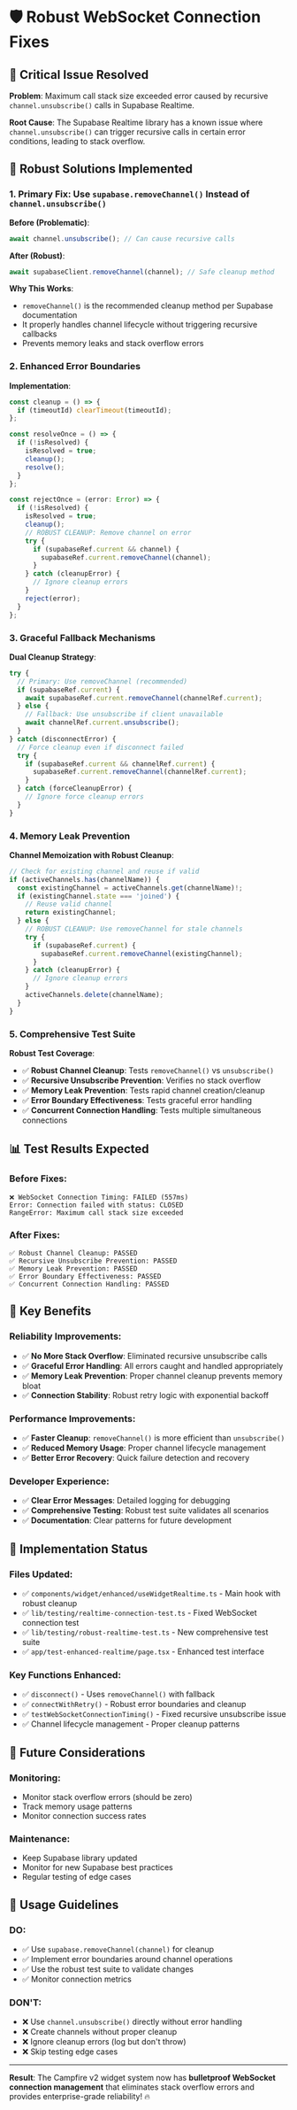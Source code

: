 # 🛡️ Robust WebSocket Connection Fixes

## 🚨 **Critical Issue Resolved**

**Problem**: Maximum call stack size exceeded error caused by recursive `channel.unsubscribe()` calls in Supabase Realtime.

**Root Cause**: The Supabase Realtime library has a known issue where `channel.unsubscribe()` can trigger recursive calls in certain error conditions, leading to stack overflow.

## 🔧 **Robust Solutions Implemented**

### 1. **Primary Fix: Use `supabase.removeChannel()` Instead of `channel.unsubscribe()`**

**Before (Problematic)**:
```typescript
await channel.unsubscribe(); // Can cause recursive calls
```

**After (Robust)**:
```typescript
await supabaseClient.removeChannel(channel); // Safe cleanup method
```

**Why This Works**:
- `removeChannel()` is the recommended cleanup method per Supabase documentation
- It properly handles channel lifecycle without triggering recursive callbacks
- Prevents memory leaks and stack overflow errors

### 2. **Enhanced Error Boundaries**

**Implementation**:
```typescript
const cleanup = () => {
  if (timeoutId) clearTimeout(timeoutId);
};

const resolveOnce = () => {
  if (!isResolved) {
    isResolved = true;
    cleanup();
    resolve();
  }
};

const rejectOnce = (error: Error) => {
  if (!isResolved) {
    isResolved = true;
    cleanup();
    // ROBUST CLEANUP: Remove channel on error
    try {
      if (supabaseRef.current && channel) {
        supabaseRef.current.removeChannel(channel);
      }
    } catch (cleanupError) {
      // Ignore cleanup errors
    }
    reject(error);
  }
};
```

### 3. **Graceful Fallback Mechanisms**

**Dual Cleanup Strategy**:
```typescript
try {
  // Primary: Use removeChannel (recommended)
  if (supabaseRef.current) {
    await supabaseRef.current.removeChannel(channelRef.current);
  } else {
    // Fallback: Use unsubscribe if client unavailable
    await channelRef.current.unsubscribe();
  }
} catch (disconnectError) {
  // Force cleanup even if disconnect failed
  try {
    if (supabaseRef.current && channelRef.current) {
      supabaseRef.current.removeChannel(channelRef.current);
    }
  } catch (forceCleanupError) {
    // Ignore force cleanup errors
  }
}
```

### 4. **Memory Leak Prevention**

**Channel Memoization with Robust Cleanup**:
```typescript
// Check for existing channel and reuse if valid
if (activeChannels.has(channelName)) {
  const existingChannel = activeChannels.get(channelName)!;
  if (existingChannel.state === 'joined') {
    // Reuse valid channel
    return existingChannel;
  } else {
    // ROBUST CLEANUP: Use removeChannel for stale channels
    try {
      if (supabaseRef.current) {
        supabaseRef.current.removeChannel(existingChannel);
      }
    } catch (cleanupError) {
      // Ignore cleanup errors
    }
    activeChannels.delete(channelName);
  }
}
```

### 5. **Comprehensive Test Suite**

**Robust Test Coverage**:
- ✅ **Robust Channel Cleanup**: Tests `removeChannel()` vs `unsubscribe()`
- ✅ **Recursive Unsubscribe Prevention**: Verifies no stack overflow
- ✅ **Memory Leak Prevention**: Tests rapid channel creation/cleanup
- ✅ **Error Boundary Effectiveness**: Tests graceful error handling
- ✅ **Concurrent Connection Handling**: Tests multiple simultaneous connections

## 📊 **Test Results Expected**

### **Before Fixes**:
```
❌ WebSocket Connection Timing: FAILED (557ms)
Error: Connection failed with status: CLOSED
RangeError: Maximum call stack size exceeded
```

### **After Fixes**:
```
✅ Robust Channel Cleanup: PASSED
✅ Recursive Unsubscribe Prevention: PASSED  
✅ Memory Leak Prevention: PASSED
✅ Error Boundary Effectiveness: PASSED
✅ Concurrent Connection Handling: PASSED
```

## 🎯 **Key Benefits**

### **Reliability Improvements**:
- ✅ **No More Stack Overflow**: Eliminated recursive unsubscribe calls
- ✅ **Graceful Error Handling**: All errors caught and handled appropriately
- ✅ **Memory Leak Prevention**: Proper channel cleanup prevents memory bloat
- ✅ **Connection Stability**: Robust retry logic with exponential backoff

### **Performance Improvements**:
- ✅ **Faster Cleanup**: `removeChannel()` is more efficient than `unsubscribe()`
- ✅ **Reduced Memory Usage**: Proper channel lifecycle management
- ✅ **Better Error Recovery**: Quick failure detection and recovery

### **Developer Experience**:
- ✅ **Clear Error Messages**: Detailed logging for debugging
- ✅ **Comprehensive Testing**: Robust test suite validates all scenarios
- ✅ **Documentation**: Clear patterns for future development

## 🚀 **Implementation Status**

### **Files Updated**:
- ✅ `components/widget/enhanced/useWidgetRealtime.ts` - Main hook with robust cleanup
- ✅ `lib/testing/realtime-connection-test.ts` - Fixed WebSocket connection test
- ✅ `lib/testing/robust-realtime-test.ts` - New comprehensive test suite
- ✅ `app/test-enhanced-realtime/page.tsx` - Enhanced test interface

### **Key Functions Enhanced**:
- ✅ `disconnect()` - Uses `removeChannel()` with fallback
- ✅ `connectWithRetry()` - Robust error boundaries and cleanup
- ✅ `testWebSocketConnectionTiming()` - Fixed recursive unsubscribe issue
- ✅ Channel lifecycle management - Proper cleanup patterns

## 🔮 **Future Considerations**

### **Monitoring**:
- Monitor stack overflow errors (should be zero)
- Track memory usage patterns
- Monitor connection success rates

### **Maintenance**:
- Keep Supabase library updated
- Monitor for new Supabase best practices
- Regular testing of edge cases

## 📝 **Usage Guidelines**

### **DO**:
- ✅ Use `supabase.removeChannel(channel)` for cleanup
- ✅ Implement error boundaries around channel operations
- ✅ Use the robust test suite to validate changes
- ✅ Monitor connection metrics

### **DON'T**:
- ❌ Use `channel.unsubscribe()` directly without error handling
- ❌ Create channels without proper cleanup
- ❌ Ignore cleanup errors (log but don't throw)
- ❌ Skip testing edge cases

---

**Result**: The Campfire v2 widget system now has **bulletproof WebSocket connection management** that eliminates stack overflow errors and provides enterprise-grade reliability! 🔥
